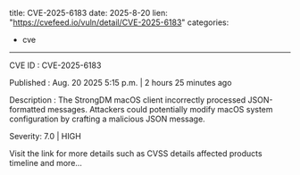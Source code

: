  
title: CVE-2025-6183
date: 2025-8-20
lien: "https://cvefeed.io/vuln/detail/CVE-2025-6183"
categories:
  - cve
---

CVE ID : CVE-2025-6183

Published :  Aug. 20
2025
5:15 p.m. | 2 hours
25 minutes ago

Description : The StrongDM macOS client incorrectly processed JSON-formatted messages. Attackers could potentially modify macOS system configuration by crafting a malicious JSON message.

Severity: 7.0 | HIGH

Visit the link for more details
such as CVSS details
affected products
timeline
and more...
